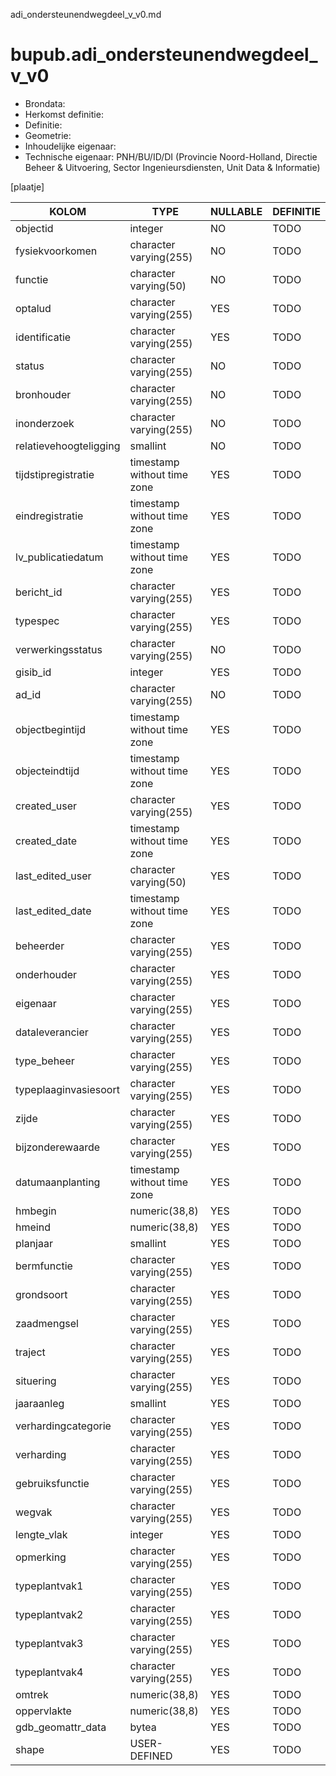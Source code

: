 adi_ondersteunendwegdeel_v_v0.md

# bupub.adi_ondersteunendwegdeel_v_v0


* Brondata: 
* Herkomst definitie: 
* Definitie: 
* Geometrie: 
* Inhoudelijke eigenaar: 
* Technische eigenaar: PNH/BU/ID/DI (Provincie Noord-Holland, Directie Beheer & Uitvoering, Sector Ingenieursdiensten, Unit Data & Informatie)

[plaatje]


|KOLOM                            |TYPE                       |NULLABLE|DEFINITIE|
|------                           |----                       |-----   |-----    |
|objectid                         |integer                    |NO      |TODO|
|fysiekvoorkomen                  |character varying(255)     |NO      |TODO|
|functie                          |character varying(50)      |NO      |TODO|
|optalud                          |character varying(255)     |YES     |TODO|
|identificatie                    |character varying(255)     |YES     |TODO|
|status                           |character varying(255)     |NO      |TODO|
|bronhouder                       |character varying(255)     |NO      |TODO|
|inonderzoek                      |character varying(255)     |NO      |TODO|
|relatievehoogteligging           |smallint                   |NO      |TODO|
|tijdstipregistratie              |timestamp without time zone|YES     |TODO|
|eindregistratie                  |timestamp without time zone|YES     |TODO|
|lv_publicatiedatum               |timestamp without time zone|YES     |TODO|
|bericht_id                       |character varying(255)     |YES     |TODO|
|typespec                         |character varying(255)     |YES     |TODO|
|verwerkingsstatus                |character varying(255)     |NO      |TODO|
|gisib_id                         |integer                    |YES     |TODO|
|ad_id                            |character varying(255)     |NO      |TODO|
|objectbegintijd                  |timestamp without time zone|YES     |TODO|
|objecteindtijd                   |timestamp without time zone|YES     |TODO|
|created_user                     |character varying(255)     |YES     |TODO|
|created_date                     |timestamp without time zone|YES     |TODO|
|last_edited_user                 |character varying(50)      |YES     |TODO|
|last_edited_date                 |timestamp without time zone|YES     |TODO|
|beheerder                        |character varying(255)     |YES     |TODO|
|onderhouder                      |character varying(255)     |YES     |TODO|
|eigenaar                         |character varying(255)     |YES     |TODO|
|dataleverancier                  |character varying(255)     |YES     |TODO|
|type_beheer                      |character varying(255)     |YES     |TODO|
|typeplaaginvasiesoort            |character varying(255)     |YES     |TODO|
|zijde                            |character varying(255)     |YES     |TODO|
|bijzonderewaarde                 |character varying(255)     |YES     |TODO|
|datumaanplanting                 |timestamp without time zone|YES     |TODO|
|hmbegin                          |numeric(38,8)              |YES     |TODO|
|hmeind                           |numeric(38,8)              |YES     |TODO|
|planjaar                         |smallint                   |YES     |TODO|
|bermfunctie                      |character varying(255)     |YES     |TODO|
|grondsoort                       |character varying(255)     |YES     |TODO|
|zaadmengsel                      |character varying(255)     |YES     |TODO|
|traject                          |character varying(255)     |YES     |TODO|
|situering                        |character varying(255)     |YES     |TODO|
|jaaraanleg                       |smallint                   |YES     |TODO|
|verhardingcategorie              |character varying(255)     |YES     |TODO|
|verharding                       |character varying(255)     |YES     |TODO|
|gebruiksfunctie                  |character varying(255)     |YES     |TODO|
|wegvak                           |character varying(255)     |YES     |TODO|
|lengte_vlak                      |integer                    |YES     |TODO|
|opmerking                        |character varying(255)     |YES     |TODO|
|typeplantvak1                    |character varying(255)     |YES     |TODO|
|typeplantvak2                    |character varying(255)     |YES     |TODO|
|typeplantvak3                    |character varying(255)     |YES     |TODO|
|typeplantvak4                    |character varying(255)     |YES     |TODO|
|omtrek                           |numeric(38,8)              |YES     |TODO|
|oppervlakte                      |numeric(38,8)              |YES     |TODO|
|gdb_geomattr_data                |bytea                      |YES     |TODO|
|shape                            |USER-DEFINED               |YES     |TODO|
